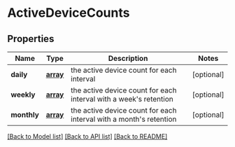 # ActiveDeviceCounts

## Properties
Name | Type | Description | Notes
------------ | ------------- | ------------- | -------------
**daily** | [**array**](.md) | the active device count for each interval | [optional] 
**weekly** | [**array**](.md) | the active device count for each interval with a week&#39;s retention | [optional] 
**monthly** | [**array**](.md) | the active device count for each interval with a month&#39;s retention | [optional] 

[[Back to Model list]](../README.md#documentation-for-models) [[Back to API list]](../README.md#documentation-for-api-endpoints) [[Back to README]](../README.md)

